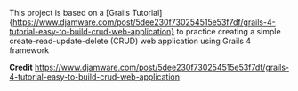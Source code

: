 
This project is based on a [Grails Tutorial]{https://www.djamware.com/post/5dee230f730254515e53f7df/grails-4-tutorial-easy-to-build-crud-web-application} to practice creating a simple create-read-update-delete (CRUD) web application using Grails 4 framework

**Credit**
https://www.djamware.com/post/5dee230f730254515e53f7df/grails-4-tutorial-easy-to-build-crud-web-application
